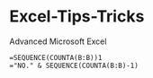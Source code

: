 # Excel-Tips-Tricks
Advanced Microsoft Excel

```
=SEQUENCE(COUNTA(B:B))1
="NO." & SEQUENCE(COUNTA(B:B)-1)
```

